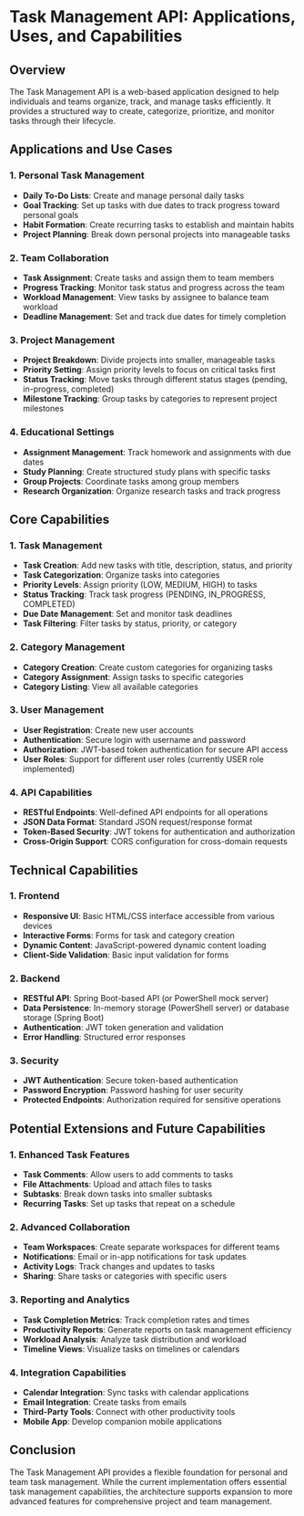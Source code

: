 # Task Management API: Applications, Uses, and Capabilities

## Overview
The Task Management API is a web-based application designed to help individuals and teams organize, track, and manage tasks efficiently. It provides a structured way to create, categorize, prioritize, and monitor tasks through their lifecycle.

## Applications and Use Cases

### 1. Personal Task Management
- **Daily To-Do Lists**: Create and manage personal daily tasks
- **Goal Tracking**: Set up tasks with due dates to track progress toward personal goals
- **Habit Formation**: Create recurring tasks to establish and maintain habits
- **Project Planning**: Break down personal projects into manageable tasks

### 2. Team Collaboration
- **Task Assignment**: Create tasks and assign them to team members
- **Progress Tracking**: Monitor task status and progress across the team
- **Workload Management**: View tasks by assignee to balance team workload
- **Deadline Management**: Set and track due dates for timely completion

### 3. Project Management
- **Project Breakdown**: Divide projects into smaller, manageable tasks
- **Priority Setting**: Assign priority levels to focus on critical tasks first
- **Status Tracking**: Move tasks through different status stages (pending, in-progress, completed)
- **Milestone Tracking**: Group tasks by categories to represent project milestones

### 4. Educational Settings
- **Assignment Management**: Track homework and assignments with due dates
- **Study Planning**: Create structured study plans with specific tasks
- **Group Projects**: Coordinate tasks among group members
- **Research Organization**: Organize research tasks and track progress

## Core Capabilities

### 1. Task Management
- **Task Creation**: Add new tasks with title, description, status, and priority
- **Task Categorization**: Organize tasks into categories
- **Priority Levels**: Assign priority (LOW, MEDIUM, HIGH) to tasks
- **Status Tracking**: Track task progress (PENDING, IN_PROGRESS, COMPLETED)
- **Due Date Management**: Set and monitor task deadlines
- **Task Filtering**: Filter tasks by status, priority, or category

### 2. Category Management
- **Category Creation**: Create custom categories for organizing tasks
- **Category Assignment**: Assign tasks to specific categories
- **Category Listing**: View all available categories

### 3. User Management
- **User Registration**: Create new user accounts
- **Authentication**: Secure login with username and password
- **Authorization**: JWT-based token authentication for secure API access
- **User Roles**: Support for different user roles (currently USER role implemented)

### 4. API Capabilities
- **RESTful Endpoints**: Well-defined API endpoints for all operations
- **JSON Data Format**: Standard JSON request/response format
- **Token-Based Security**: JWT tokens for authentication and authorization
- **Cross-Origin Support**: CORS configuration for cross-domain requests

## Technical Capabilities

### 1. Frontend
- **Responsive UI**: Basic HTML/CSS interface accessible from various devices
- **Interactive Forms**: Forms for task and category creation
- **Dynamic Content**: JavaScript-powered dynamic content loading
- **Client-Side Validation**: Basic input validation for forms

### 2. Backend
- **RESTful API**: Spring Boot-based API (or PowerShell mock server)
- **Data Persistence**: In-memory storage (PowerShell server) or database storage (Spring Boot)
- **Authentication**: JWT token generation and validation
- **Error Handling**: Structured error responses

### 3. Security
- **JWT Authentication**: Secure token-based authentication
- **Password Encryption**: Password hashing for user security
- **Protected Endpoints**: Authorization required for sensitive operations

## Potential Extensions and Future Capabilities

### 1. Enhanced Task Features
- **Task Comments**: Allow users to add comments to tasks
- **File Attachments**: Upload and attach files to tasks
- **Subtasks**: Break down tasks into smaller subtasks
- **Recurring Tasks**: Set up tasks that repeat on a schedule

### 2. Advanced Collaboration
- **Team Workspaces**: Create separate workspaces for different teams
- **Notifications**: Email or in-app notifications for task updates
- **Activity Logs**: Track changes and updates to tasks
- **Sharing**: Share tasks or categories with specific users

### 3. Reporting and Analytics
- **Task Completion Metrics**: Track completion rates and times
- **Productivity Reports**: Generate reports on task management efficiency
- **Workload Analysis**: Analyze task distribution and workload
- **Timeline Views**: Visualize tasks on timelines or calendars

### 4. Integration Capabilities
- **Calendar Integration**: Sync tasks with calendar applications
- **Email Integration**: Create tasks from emails
- **Third-Party Tools**: Connect with other productivity tools
- **Mobile App**: Develop companion mobile applications

## Conclusion
The Task Management API provides a flexible foundation for personal and team task management. While the current implementation offers essential task management capabilities, the architecture supports expansion to more advanced features for comprehensive project and team management. 